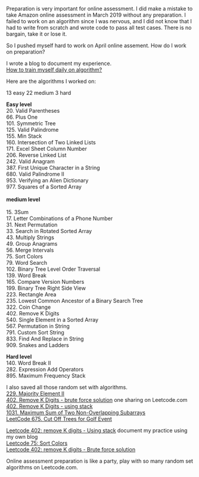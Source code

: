 Preparation is very important for online assessment. I did make a mistake to take Amazon online assessment in March 2019 without any preparation. I failed to work on an algorithm since I was nervous, and I did not know that I had to write from scratch and wrote code to pass all test cases. There is no bargain, take it or lose it. <br>

So I pushed myself hard to work on April online assement. How do I work on preparation?<br>

I wrote a blog to document my experience. <br>
[How to train myself daily on algorithm?](http://juliachencoding.blogspot.com/2019/04/how-to-train-myself-daily-on-algorithm.html)<br>

Here are the algorithms I worked on:<br>

13 easy 22 medium 3 hard<br>

**Easy level**<br>
20. Valid Parentheses<br>
66. Plus One<br>
101. Symmetric Tree <br> 
125. Valid Palindrome<br>
155. Min Stack<br>
160. Intersection of Two Linked Lists<br>
171. Excel Sheet Column Number<br>
206. Reverse Linked List<br>
242. Valid Anagram<br>
387. First Unique Character in a String<br>
680. Valid Palindrome II<br>
953. Verifying an Alien Dictionary<br>
977. Squares of a Sorted Array<br>
<br>
**medium level**<br>
<br>
15. 3Sum<br>
17. Letter Combinations of a Phone Number<br>
31. Next Permutation<br>
33. Search in Rotated Sorted Array<br>
43. Multiply Strings<br>
49. Group Anagrams<br>
56. Merge Intervals<br>
75. Sort Colors<br>
79. Word Search<br>
102. Binary Tree Level Order Traversal<br>
139. Word Break<br>
165. Compare Version Numbers<br>
199. Binary Tree Right Side View<br>
223. Rectangle Area<br>
235. Lowest Common Ancestor of a Binary Search Tree<br>
322. Coin Change<br>
402. Remove K Digits<br>
540. Single Element in a Sorted Array<br>
567. Permutation in String<br>
791. Custom Sort String<br>
833. Find And Replace in String<br>
909. Snakes and Ladders<br>


**Hard level**<br>
140. Word Break II<br>
282. Expression Add Operators<br>
895. Maximum Frequency Stack<br>

I also saved all those random set with algorithms. <br>
[229. Majority Element II](http://juliachencoding.blogspot.com/2019/04/229-majority-element-ii.html)<br>
[402. Remove K Digits - brute force solution](https://leetcode.com/problems/remove-k-digits/discuss/279637/C-brute-force-solution-time-consuming-and-struggling) one sharing on Leetcode.com<br>
[402. Remove K Digits - using stack](https://leetcode.com/problems/remove-k-digits/discuss/279635/C-easy-to-write-using-stack)<br>
[1031. Maximum Sum of Two Non-Overlapping Subarrays](http://juliachencoding.blogspot.com/2019/04/1031-maximum-sum-of-two-non-overlapping.html)<br>
[LeetCode 675. Cut Off Trees for Golf Event](http://juliachencoding.blogspot.com/2019/04/leetcode-675-cut-off-trees-for-golf.html)<br>

[Leetcode 402: remove K digits - Using stack](http://juliachencoding.blogspot.com/2019/04/leetcode-402-remove-k-digits-using-stack_19.html) document my practice using my own blog<br>
[Leetcode 75: Sort Colors](http://juliachencoding.blogspot.com/2019/04/leetcode-75-sort-color.html)<br>
[Leetcode 402: remove K digits - Brute force solution](http://juliachencoding.blogspot.com/2019/04/leetcode-402-remove-k-digits.html)<br>

Online assessment preparation is like a party, play with so many random set algorithms on Leetcode.com. 

